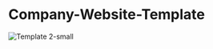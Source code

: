 # Company-Website-Template
![Template 2-small](https://user-images.githubusercontent.com/96956110/209436511-a9f6d98d-2720-4f60-8a87-117b4679a7c8.jpg)

